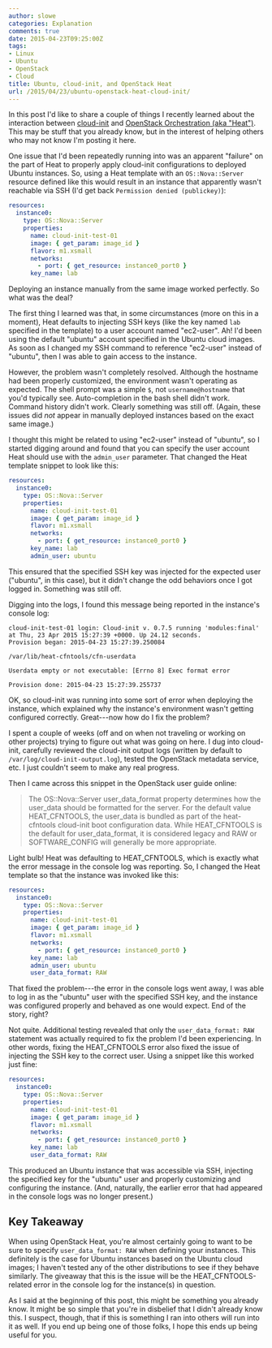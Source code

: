 ```yaml
---
author: slowe
categories: Explanation
comments: true
date: 2015-04-23T09:25:00Z
tags:
- Linux
- Ubuntu
- OpenStack
- Cloud
title: Ubuntu, cloud-init, and OpenStack Heat
url: /2015/04/23/ubuntu-openstack-heat-cloud-init/
---
```


In this post I'd like to share a couple of things I recently learned about the interaction between [cloud-init][link-1] and [OpenStack Orchestration (aka "Heat")][link-2]. This may be stuff that you already know, but in the interest of helping others who may not know I'm posting it here.

One issue that I'd been repeatedly running into was an apparent "failure" on the part of Heat to properly apply cloud-init configurations to deployed Ubuntu instances. So, using a Heat template with an `OS::Nova::Server` resource defined like this would result in an instance that apparently wasn't reachable via SSH (I'd get back `Permission denied (publickey)`):

```yaml
resources:
  instance0:
    type: OS::Nova::Server
    properties:
      name: cloud-init-test-01
      image: { get_param: image_id }
      flavor: m1.xsmall
      networks:
        - port: { get_resource: instance0_port0 }
      key_name: lab
```

Deploying an instance manually from the same image worked perfectly. So what was the deal?

The first thing I learned was that, in some circumstances (more on this in a moment), Heat defaults to injecting SSH keys (like the key named `lab` specified in the template) to a user account named "ec2-user". Ah! I'd been using the default "ubuntu" account specified in the Ubuntu cloud images. As soon as I changed my SSH command to reference "ec2-user" instead of "ubuntu", then I was able to gain access to the instance.

However, the problem wasn't completely resolved. Although the hostname had been properly customized, the environment wasn't operating as expected. The shell prompt was a simple `$`, not `username@hostname` that you'd typically see. Auto-completion in the bash shell didn't work. Command history didn't work. Clearly something was still off. (Again, these issues did _not_ appear in manually deployed instances based on the exact same image.)

I thought this might be related to using "ec2-user" instead of "ubuntu", so I started digging around and found that you can specify the user account Heat should use with the `admin_user` parameter. That changed the Heat template snippet to look like this:

```yaml
resources:
  instance0:
    type: OS::Nova::Server
    properties:
      name: cloud-init-test-01
      image: { get_param: image_id }
      flavor: m1.xsmall
      networks:
        - port: { get_resource: instance0_port0 }
      key_name: lab
      admin_user: ubuntu
```

This ensured that the specified SSH key was injected for the expected user ("ubuntu", in this case), but it didn't change the odd behaviors once I got logged in. Something was still off.

Digging into the logs, I found this message being reported in the instance's console log:

```text
cloud-init-test-01 login: Cloud-init v. 0.7.5 running 'modules:final' at Thu, 23 Apr 2015 15:27:39 +0000. Up 24.12 seconds.
Provision began: 2015-04-23 15:27:39.250084

/var/lib/heat-cfntools/cfn-userdata

Userdata empty or not executable: [Errno 8] Exec format error

Provision done: 2015-04-23 15:27:39.255737
```

OK, so cloud-init was running into some sort of error when deploying the instance, which explained why the instance's environment wasn't getting configured correctly. Great---now how do I fix the problem?

I spent a couple of weeks (off and on when not traveling or working on other projects) trying to figure out what was going on here. I dug into cloud-init, carefully reviewed the cloud-init output logs (written by default to `/var/log/cloud-init-output.log`), tested the OpenStack metadata service, etc. I just couldn't seem to make any real progress.

Then I came across this snippet in the OpenStack user guide online:

>The OS::Nova::Server user_data_format property determines how the user_data should be formatted for the server. For the default value HEAT_CFNTOOLS, the user_data is bundled as part of the heat-cfntools cloud-init boot configuration data. While HEAT_CFNTOOLS is the default for user_data_format, it is considered legacy and RAW or SOFTWARE_CONFIG will generally be more appropriate.

Light bulb! Heat was defaulting to HEAT_CFNTOOLS, which is exactly what the error message in the console log was reporting. So, I changed the Heat template so that the instance was invoked like this:

```yaml
resources:
  instance0:
    type: OS::Nova::Server
    properties:
      name: cloud-init-test-01
      image: { get_param: image_id }
      flavor: m1.xsmall
      networks:
        - port: { get_resource: instance0_port0 }
      key_name: lab
      admin_user: ubuntu
      user_data_format: RAW
```

That fixed the problem---the error in the console logs went away, I was able to log in as the "ubuntu" user with the specified SSH key, and the instance was configured properly and behaved as one would expect. End of the story, right?

Not quite. Additional testing revealed that only the `user_data_format: RAW` statement was actually required to fix the problem I'd been experiencing. In other words, fixing the HEAT_CFNTOOLS error also fixed the issue of injecting the SSH key to the correct user. Using a snippet like this worked just fine:

```yaml
resources:
  instance0:
    type: OS::Nova::Server
    properties:
      name: cloud-init-test-01
      image: { get_param: image_id }
      flavor: m1.xsmall
      networks:
        - port: { get_resource: instance0_port0 }
      key_name: lab
      user_data_format: RAW
```

This produced an Ubuntu instance that was accessible via SSH, injecting the specified key for the "ubuntu" user and properly customizing and configuring the instance. (And, naturally, the earlier error that had appeared in the console logs was no longer present.)

## Key Takeaway

When using OpenStack Heat, you're almost certainly going to want to be sure to specify `user_data_format: RAW` when defining your instances. This definitely is the case for Ubuntu instances based on the Ubuntu cloud images; I haven't tested any of the other distributions to see if they behave similarly. The giveaway that this is the issue will be the HEAT_CFNTOOLS-related error in the console log for the instance(s) in question.

As I said at the beginning of this post, this might be something you already know. It might be so simple that you're in disbelief that I didn't already know this. I suspect, though, that if this is something I ran into others will run into it as well. If you end up being one of those folks, I hope this ends up being useful for you.

[link-1]: http://cloudinit.readthedocs.org/en/latest/
[link-2]: https://wiki.openstack.org/wiki/Heat
[link-3]: http://docs.openstack.org/user-guide/content/user-data-boot-scripts-and-cloud-init.html
